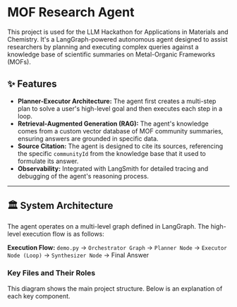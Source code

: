 # MOF Research Agent

This project is used for the LLM Hackathon for Applications in Materials and Chemistry. It's a LangGraph-powered autonomous agent designed to assist researchers by planning and executing complex queries against a knowledge base of scientific summaries on Metal-Organic Frameworks (MOFs).

## ✨ Features

* **Planner-Executor Architecture:** The agent first creates a multi-step plan to solve a user's high-level goal and then executes each step in a loop.
* **Retrieval-Augmented Generation (RAG):** The agent's knowledge comes from a custom vector database of MOF community summaries, ensuring answers are grounded in specific data.
* **Source Citation:** The agent is designed to cite its sources, referencing the specific `communityId` from the knowledge base that it used to formulate its answer.
* **Observability:** Integrated with LangSmith for detailed tracing and debugging of the agent's reasoning process.

---

## 🏛️ System Architecture

The agent operates on a multi-level graph defined in LangGraph. The high-level execution flow is as follows:

**Execution Flow:**
`demo.py` -> `Orchestrator Graph` -> `Planner Node` -> `Executor Node (Loop)` -> `Synthesizer Node` -> Final Answer

### Key Files and Their Roles

This diagram shows the main project structure. Below is an explanation of each key component.